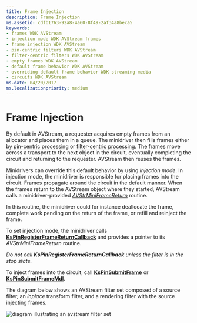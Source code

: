 ```yaml
---
title: Frame Injection
description: Frame Injection
ms.assetid: cdfb1763-92a8-4a60-8f49-2af34a8beca5
keywords:
- frames WDK AVStream
- injection mode WDK AVStream frames
- frame injection WDK AVStream
- pin-centric filters WDK AVStream
- filter-centric filters WDK AVStream
- empty frames WDK AVStream
- default frame behavior WDK AVStream
- overriding default frame behavior WDK streaming media
- circuits WDK AVStream
ms.date: 04/20/2017
ms.localizationpriority: medium
---
```


# Frame Injection





By default in AVStream, a requester acquires empty frames from an allocator and places them in a queue. The minidriver then fills frames either by [pin-centric processing](pin-centric-processing.md) or [filter-centric processing](filter-centric-processing.md). The frames move across a transport to the next object in the circuit, eventually completing the circuit and returning to the requester. AVStream then reuses the frames.

Minidrivers can override this default behavior by using *injection mode*. In injection mode, the minidriver is responsible for placing frames into the circuit. Frames propagate around the circuit in the default manner. When the frames return to the AVStream object where they started, AVStream calls a minidriver-provided [*AVStrMiniFrameReturn*](https://docs.microsoft.com/windows-hardware/drivers/ddi/ks/nc-ks-pfnkspinframereturn) routine.

In this routine, the minidriver could for instance deallocate the frame, complete work pending on the return of the frame, or refill and reinject the frame.

To set injection mode, the minidriver calls [**KsPinRegisterFrameReturnCallback**](https://docs.microsoft.com/windows-hardware/drivers/ddi/ks/nf-ks-kspinregisterframereturncallback) and provides a pointer to its *AVStrMiniFrameReturn* routine.

*Do not call* ***KsPinRegisterFrameReturnCallback*** *unless the filter is in the stop state.*

To inject frames into the circuit, call [**KsPinSubmitFrame**](https://docs.microsoft.com/windows-hardware/drivers/ddi/ks/nf-ks-kspinsubmitframe) or [**KsPinSubmitFrameMdl**](https://docs.microsoft.com/windows-hardware/drivers/ddi/ks/nf-ks-kspinsubmitframemdl).

The diagram below shows an AVStream filter set composed of a source filter, an *inplace* transform filter, and a rendering filter with the source injecting frames.

![diagram illustrating an avstream filter set](images/inject1.png)

 

 




